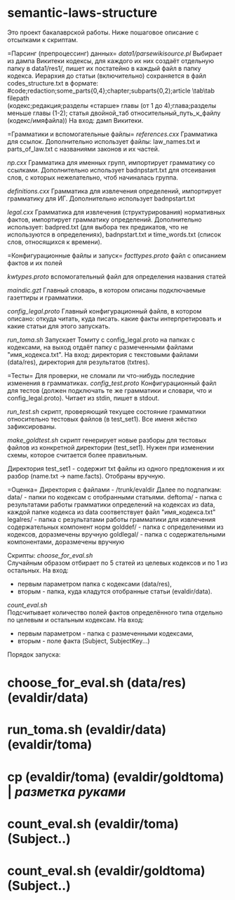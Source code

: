 semantic-laws-structure
=======================
Это проект бакалаврской работы. Ниже пошаговое описание с отсылками к скриптам.

=Парсинг (препроцессинг) данных=
*data1/parsewikisource.pl*
Выбирает из дампа Викитеки кодексы, для каждого их них создаёт отдельную папку в data1/res1/, пишет их постатейно в каждый файл в папку кодекса. Иерархия до статьи (включительно) сохраняется в файл codes_structure.txt в формате: 
#code;redaction;some_parts{0,4};chapter;subparts{0,2);article \tab\tab filepath <br>
(кодекс;редакция;разделы «старше» главы (от 1 до 4);глава;разделы меньше главы (1-2); статья двойной_таб относительный_путь_к_файлу (кодекс/имяфайла))
На вход: дамп Викитеки.

=Грамматики и вспомогательные файлы=
*references.cxx*
Грамматика для ссылок. Дополнительно использует файлы: law_names.txt и parts_of_law.txt с названиями законов и их частей.

*np.cxx*
Грамматика для именных групп, импортирует грамматику со ссылками. Дополнительно использует badnpstart.txt для отсеивания слов, с которых нежелательно, чтоб начиналась группа.

*definitions.cxx*
Грамматика для извлечения определений, импортирует грамматику для ИГ. Дополнительно использует badnpstart.txt

*legal.cxx*
Грамматика для извлечения (структурирования) нормативных фактов, импортирует грамматику определений. Дополнительно использует: badpred.txt (для выбора тех предикатов, что не используются в определениях), badnpstart.txt и time_words.txt (список слов, относящихся к времени).

=Конфигурационные файлы и запуск=
*facttypes.proto*
файл с описанием фактов и их полей

*kwtypes.proto*
вспомогательный файл для определения названия статей

*maindic.gzt*
Главный словарь, в котором описаны подключаемые газеттиры и грамматики.

*config_legal.proto*
Главный конфигурационный файлв, в котором описано: откуда читать, куда писать. какие факты интерпретировать и какие статьи для этого запускать.

*run_toma.sh*
Запускает Томиту с config_legal.proto на папках с кодексами, на выход отдаёт папку с размеченными файлами "имя_кодекса.txt".
На вход: директория с текстовыми файлами (data/res), директория для результатов (txtres).

=Тесты=
Для проверки, не сломали ли что-нибудь последние изменения в грамматиках.
*config_test.proto*
Конфигурационный файл для тестов (должен подключать те же грамматики и словари, что и config_legal.proto). Читает из stdin, пишет в stdout.

*run_test.sh*
скрипт, проверяющий текущее состояние грамматики относительно тестовых файлов (в test_set1). Все именя жёстко зафиксированы.

*make_goldtest.sh*
скрипт генерирует новые разборы для тестовых файлов из конкретной директории (test_set1). Нужен при изменении схемы, которое считается более правильным.

Директория test_set1 - содержит txt файлы из одного предложения и их разбор (name.txt -> name.facts). Отобраны вручную.

=Оценка=
Директория с файлами - /trunk/evaldir
Далее по подпапкам:
data/ - папки по кодексам с отобранными статьями.
deftoma/ - папка с результатами работы грамматики определений на кодексах из data, каждой папке кодекса из data соответствует файл "имя_кодекса.txt"
legalres/ - папка с результатами работы грамматики для извлечения содержательных компонент норм
golddef/ - папка с определениями из кодексов, доразмечены вручную
goldlegal/ - папка с содержательными компонентами, доразмечены вручную

Скрипты:
*choose_for_eval.sh*<br>
Случайным образом отбирает по 5 статей из целевых кодексов и по 1 из остальных.
На вход: <br>
  * первым параметром папка с кодексами (data/res),<br>
  * вторым - папка, куда кладутся отобранные статьи (evaldir/data).<br>

*count_eval.sh*<br>
Подсчитывает количество полей фактов определённого типа отдельно по целевым и остальным кодексам.
На вход: <br>
  * первым параметром - папка с размеченными кодексами,<br>
  * вторым - поле факта (Subject, SubjectKey...)<br>

Порядок запуска:<br>
 # choose_for_eval.sh (data/res) (evaldir/data)<br>
 # run_toma.sh (evaldir/data) (evaldir/toma)<br>
 # cp (evaldir/toma) (evaldir/goldtoma) | _разметка руками_<br>
 # count_eval.sh (evaldir/toma) (Subject..)<br>
 # count_eval.sh (evaldir/goldtoma) (Subject..)<br>
